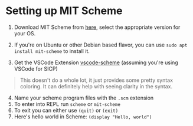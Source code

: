 # Setting up MIT Scheme

1. Download MIT Scheme from [here](https://groups.csail.mit.edu/mac/ftpdir/mit-scheme/), select the appropriate version for your OS.

2. If you're on Ubuntu or other Debian based flavor, you can use `sudo apt install mit-scheme` to install it.

3. Get the VSCode Extension [vscode-scheme](https://marketplace.visualstudio.com/items?itemName=sjhuangx.vscode-scheme) (assuming you're using VSCode for SICP)
  > This doesn't do a whole lot, it just provides some pretty syntax coloring. It can definitely help with seeing clarity in the syntax.

4. Name your scheme program files with the `.scm` extension
5. To enter into REPL run `scheme` or `mit-scheme`
6. To exit you can either use `(quit)` or `(exit)`
7. Here's hello world in Scheme: `(display "Hello, world")`
